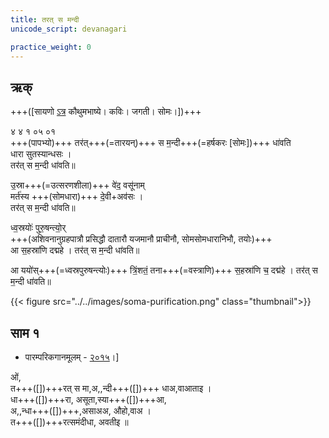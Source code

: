 ```yaml
---
title: तरत् स मन्दी
unicode_script: devanagari  

practice_weight: 0
---
```


## ऋक्

+++([सायणो [ऽत्र](https://archive.org/details/SamaVedaSanhitaWithSayanabhashyaVolume4SatyavrataSamasrami1877bis_201803/page/n37) कौथुमभाष्ये। कविः। जगती। सोमः।])+++


४ ४ १ ०५ ०१  
+++(पापभ्यो)+++ तर॑त्+++(=तारयन्)+++ स म॒न्दी+++(=हर्षकरः [सोमः])+++ धा॑वति  
धारा सुतस्यान्धसः  ।  
तर॑त् स म॒न्दी धा॑वति॥

उ॒स्रा+++(=उत्सरणशीला)+++ वे॑द॒ वसू॑नाम्  
मर्त॑स्य +++(सोमधारा)+++ दे॒वी+अव॑सः ।   
तर॑त् स म॒न्दी धा॑वति॥  

ध्व॒स्रयोः॑ पुरु॒षन्त्यो॒र्  
+++(अशिवनानुग्रहपात्रौ प्रसिद्धौ दातारौ यजमानौ प्राचीनौ, सोमसोमधारानिभौ, तयोः)+++  
आ स॒हस्रा॑णि दद्महे ।
तर॑त् स म॒न्दी धा॑वति॥  

आ ययो॑स्+++(=ध्वस्रपुरुषन्त्योः)+++ त्रिं॒शतं॒ तना+++(=वस्त्राणि)+++ 
स॒हस्रा॑णि च॒ दद्म॑हे । 
तर॑त् स म॒न्दी धा॑वति॥  

{{< figure src="../../images/soma-purification.png"  class="thumbnail">}}

## साम १
- पारम्परिकगानमूलम् - [२०१५](https://archive.org/stream/sAmaveda-jaiminIya-paravastu-paramparA-docs/UDAKA%20SAANTHI%20SAAMAANI#page/n2/mode/1up&sa=D&ust=1542425956390000)।]

<div class="audioEmbed"  caption="रामानुजार्यः 1974 " src="https://archive
.org/download/jaiminIya-sAma-gAna-paravastu-tradition-rAmAnuja/tarat-sa-mandI.mp3"></div>
<div class="audioEmbed"  caption="गोपालार्यः 2015  " src="https://archive
.org/download/jaiminIya-sAma-gAna-paravastu-tradition-gopAla-2015/tarat-sa-mandI.mp3"></div>

ओं,  
त+++([])+++रत् स मा,अ,,न्दी+++([])+++ धाअ,वाआताइ ।  
धा+++([])+++रा, असूता,स्या+++([])+++आ,  
अ,,न्धा+++([])+++,असाअअ, औहो,वाअ ।  
त+++([])+++रत्समंदीधा, अवतीइ ॥


